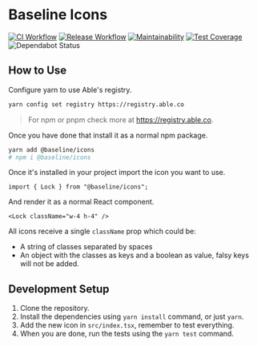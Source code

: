 # Baseline Icons

[![CI Workflow](https://github.com/ableco/baseline-icons/workflows/CI/badge.svg)](https://github.com/ableco/baseline-icons/actions?workflow=CI)
[![Release Workflow](https://github.com/ableco/baseline-icons/workflows/Release/badge.svg)](https://github.com/ableco/baseline-icons/actions?workflow=Release)
[![Maintainability](https://api.codeclimate.com/v1/badges/dc8ca837f0443633fda0/maintainability)](https://codeclimate.com/repos/5d965fea478d1f6328000720/maintainability)
[![Test Coverage](https://api.codeclimate.com/v1/badges/dc8ca837f0443633fda0/test_coverage)](https://codeclimate.com/repos/5d965fea478d1f6328000720/test_coverage)
![Dependabot Status](https://api.dependabot.com/badges/status?host=github&repo=ableco/baseline-icons&identifier=211389596)

## How to Use

Configure yarn to use Able's registry.

```bash
yarn config set registry https://registry.able.co
```

> For npm or pnpm check more at https://registry.able.co.

Once you have done that install it as a normal npm package.

```bash
yarn add @baseline/icons
# npm i @baseline/icons
```

Once it's installed in your project import the icon you want to use.

```tsx
import { Lock } from "@baseline/icons";
```

And render it as a normal React component.

```tsx
<Lock className="w-4 h-4" />
```

All icons receive a single `className` prop which could be:

- A string of classes separated by spaces
- An object with the classes as keys and a boolean as value, falsy keys will not be added.

## Development Setup

1. Clone the repository.
2. Install the dependencies using `yarn install` command, or just `yarn`.
3. Add the new icon in `src/index.tsx`, remember to test everything.
4. When you are done, run the tests using the `yarn test` command.

